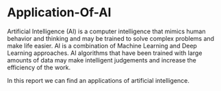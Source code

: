 # Application-Of-AI
Artificial Intelligence (AI) is a computer intelligence that mimics human behavior and thinking and may be trained to solve complex problems and make life easier. AI is a combination of Machine Learning and Deep Learning approaches. AI algorithms that have been trained with large amounts of data may make intelligent judgements and increase the efficiency of the work.

In this report we can find an applications of artificial intelligence. 
